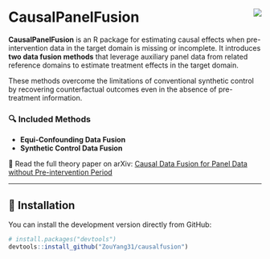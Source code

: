 # CausalPanelFusion <img src="https://img.shields.io/badge/R-package-blue.svg" align="right" />

**CausalPanelFusion** is an R package for estimating causal effects when pre-intervention data in the target domain is missing or incomplete. It introduces **two data fusion methods** that leverage auxiliary panel data from related reference domains to estimate treatment effects in the target domain.

These methods overcome the limitations of conventional synthetic control by recovering counterfactual outcomes even in the absence of pre-treatment information.

### 🔍 Included Methods

- **Equi-Confounding Data Fusion**   
- **Synthetic Control Data Fusion**

📄 Read the full theory paper on arXiv: [Causal Data Fusion for Panel Data without Pre-intervention Period](https://arxiv.org/abs/2410.16391)

---

## 🚀 Installation

You can install the development version directly from GitHub:

```r
# install.packages("devtools")
devtools::install_github("ZouYang31/causalfusion")

